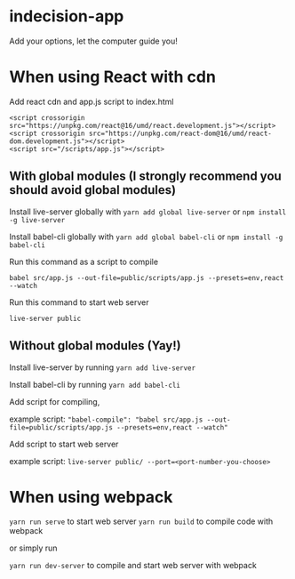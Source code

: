 # indecision-app
Add your options, let the computer guide you!

# When using React with cdn

Add react cdn and app.js script to index.html

```
<script crossorigin src="https://unpkg.com/react@16/umd/react.development.js"></script>
<script crossorigin src="https://unpkg.com/react-dom@16/umd/react-dom.development.js"></script>
<script src="/scripts/app.js"></script>
```
## With global modules (I strongly recommend you should avoid global modules)

Install live-server globally with ```yarn add global live-server``` or ```npm install -g live-server```

Install babel-cli globally with ```yarn add global babel-cli``` or ```npm install -g babel-cli```

Run this command as a script to compile 

```babel src/app.js --out-file=public/scripts/app.js --presets=env,react --watch```

Run this command to start web server 

```live-server public```

## Without global modules (Yay!)

 Install live-server by running ```yarn add live-server```
 
 Install babel-cli by running ```yarn add babel-cli```
 
 Add script for compiling,
 
 example script: ```"babel-compile": "babel src/app.js --out-file=public/scripts/app.js --presets=env,react --watch"```
 
 Add script to start web server
 
 example script: ```live-server public/ --port=<port-number-you-choose>``` 

# When using webpack

```yarn run serve``` to start web server
```yarn run build``` to compile code with webpack

or simply run

```yarn run dev-server``` to compile and start web server with webpack
